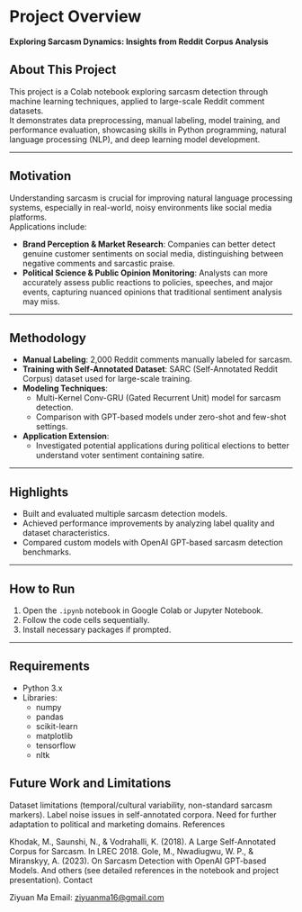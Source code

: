 # Project Overview

**Exploring Sarcasm Dynamics: Insights from Reddit Corpus Analysis**

## About This Project
This project is a Colab notebook exploring sarcasm detection through machine learning techniques, applied to large-scale Reddit comment datasets.  
It demonstrates data preprocessing, manual labeling, model training, and performance evaluation, showcasing skills in Python programming, natural language processing (NLP), and deep learning model development.

---

## Motivation
Understanding sarcasm is crucial for improving natural language processing systems, especially in real-world, noisy environments like social media platforms.  
Applications include:
- **Brand Perception & Market Research**: Companies can better detect genuine customer sentiments on social media, distinguishing between negative comments and sarcastic praise.
- **Political Science & Public Opinion Monitoring**: Analysts can more accurately assess public reactions to policies, speeches, and major events, capturing nuanced opinions that traditional sentiment analysis may miss.

---

## Methodology
- **Manual Labeling**: 2,000 Reddit comments manually labeled for sarcasm.
- **Training with Self-Annotated Dataset**: SARC (Self-Annotated Reddit Corpus) dataset used for large-scale training.
- **Modeling Techniques**:  
  - Multi-Kernel Conv-GRU (Gated Recurrent Unit) model for sarcasm detection.  
  - Comparison with GPT-based models under zero-shot and few-shot settings.
- **Application Extension**:  
  - Investigated potential applications during political elections to better understand voter sentiment containing satire.

---

## Highlights
- Built and evaluated multiple sarcasm detection models.
- Achieved performance improvements by analyzing label quality and dataset characteristics.
- Compared custom models with OpenAI GPT-based sarcasm detection benchmarks.

---

## How to Run
1. Open the `.ipynb` notebook in Google Colab or Jupyter Notebook.
2. Follow the code cells sequentially.
3. Install necessary packages if prompted.

---

## Requirements
- Python 3.x
- Libraries:
  - numpy
  - pandas
  - scikit-learn
  - matplotlib
  - tensorflow
  - nltk


## Future Work and Limitations

Dataset limitations (temporal/cultural variability, non-standard sarcasm markers).
Label noise issues in self-annotated corpora.
Need for further adaptation to political and marketing domains.
References

Khodak, M., Saunshi, N., & Vodrahalli, K. (2018). A Large Self-Annotated Corpus for Sarcasm. In LREC 2018.
Gole, M., Nwadiugwu, W. P., & Miranskyy, A. (2023). On Sarcasm Detection with OpenAI GPT-based Models.
And others (see detailed references in the notebook and project presentation).
Contact

Ziyuan Ma
Email: ziyuanma16@gmail.com

